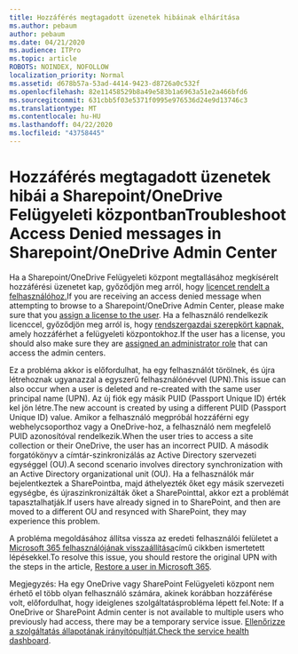 ```yaml
---
title: Hozzáférés megtagadott üzenetek hibáinak elhárítása
ms.author: pebaum
author: pebaum
ms.date: 04/21/2020
ms.audience: ITPro
ms.topic: article
ROBOTS: NOINDEX, NOFOLLOW
localization_priority: Normal
ms.assetid: d678b57a-53ad-4414-9423-d8726a0c532f
ms.openlocfilehash: 82e11458529b8a49e583b1a6963a51e2a466bfd6
ms.sourcegitcommit: 631cbb5f03e5371f0995e976536d24e9d13746c3
ms.translationtype: MT
ms.contentlocale: hu-HU
ms.lasthandoff: 04/22/2020
ms.locfileid: "43758445"
---
```

# <a name="troubleshoot-access-denied-messages-in-sharepointonedrive-admin-center"></a><span data-ttu-id="ff845-102">Hozzáférés megtagadott üzenetek hibái a Sharepoint/OneDrive Felügyeleti központban</span><span class="sxs-lookup"><span data-stu-id="ff845-102">Troubleshoot Access Denied messages in Sharepoint/OneDrive Admin Center</span></span>

<span data-ttu-id="ff845-103">Ha a Sharepoint/OneDrive Felügyeleti központ megtallásához megkísérelt hozzáférési üzenetet kap, győződjön meg arról, hogy [licencet rendelt a felhasználóhoz.](https://docs.microsoft.com/office365/admin/subscriptions-and-billing/assign-licenses-to-users?view=o365-worldwide&amp;tabs=One)</span><span class="sxs-lookup"><span data-stu-id="ff845-103">If you are receiving an access denied message when attempting to browse to a Sharepoint/OneDrive Admin Center, please make sure that you [assign a license to the user](https://docs.microsoft.com/office365/admin/subscriptions-and-billing/assign-licenses-to-users?view=o365-worldwide&amp;tabs=One).</span></span> <span data-ttu-id="ff845-104">Ha a felhasználó rendelkezik licenccel, győződjön meg arról is, hogy [rendszergazdai szerepkört kapnak,](https://docs.microsoft.com/office365/admin/add-users/about-admin-roles?view=o365-worldwide) amely hozzáférhet a felügyeleti központokhoz.</span><span class="sxs-lookup"><span data-stu-id="ff845-104">If the user has a license, you should also make sure they are [assigned an administrator role](https://docs.microsoft.com/office365/admin/add-users/about-admin-roles?view=o365-worldwide) that can access the admin centers.</span></span>

<span data-ttu-id="ff845-105">Ez a probléma akkor is előfordulhat, ha egy felhasználót törölnek, és újra létrehoznak ugyanazzal a egyszerű felhasználónévvel (UPN).</span><span class="sxs-lookup"><span data-stu-id="ff845-105">This issue can also occur when a user is deleted and re-created with the same user principal name (UPN).</span></span> <span data-ttu-id="ff845-106">Az új fiók egy másik PUID (Passport Unique ID) érték kel jön létre.</span><span class="sxs-lookup"><span data-stu-id="ff845-106">The new account is created by using a different PUID (Passport Unique ID) value.</span></span> <span data-ttu-id="ff845-107">Amikor a felhasználó megpróbál hozzáférni egy webhelycsoporthoz vagy a OneDrive-hoz, a felhasználó nem megfelelő PUID azonosítóval rendelkezik.</span><span class="sxs-lookup"><span data-stu-id="ff845-107">When the user tries to access a site collection or their OneDrive, the user has an incorrect PUID.</span></span> <span data-ttu-id="ff845-108">A második forgatókönyv a címtár-szinkronizálás az Active Directory szervezeti egységgel (OU).</span><span class="sxs-lookup"><span data-stu-id="ff845-108">A second scenario involves directory synchronization with an Active Directory organizational unit (OU).</span></span> <span data-ttu-id="ff845-109">Ha a felhasználók már bejelentkeztek a SharePointba, majd áthelyezték őket egy másik szervezeti egységbe, és újraszinkronizálták őket a SharePointtal, akkor ezt a problémát tapasztalhatják.</span><span class="sxs-lookup"><span data-stu-id="ff845-109">If users have already signed in to SharePoint, and then are moved to a different OU and resynced with SharePoint, they may experience this problem.</span></span>

<span data-ttu-id="ff845-110">A probléma megoldásához állítsa vissza az eredeti felhasználói felületet a [Microsoft 365 felhasználójának visszaállítása](https://docs.microsoft.com/office365/admin/add-users/restore-user?view=o365-worldwide)című cikkben ismertetett lépésekkel.</span><span class="sxs-lookup"><span data-stu-id="ff845-110">To resolve this issue, you should restore the original UPN with the steps in the article, [Restore a user in Microsoft 365](https://docs.microsoft.com/office365/admin/add-users/restore-user?view=o365-worldwide).</span></span>

<span data-ttu-id="ff845-111">Megjegyzés: Ha egy OneDrive vagy SharePoint Felügyeleti központ nem érhető el több olyan felhasználó számára, akinek korábban hozzáférése volt, előfordulhat, hogy ideiglenes szolgáltatásprobléma lépett fel.</span><span class="sxs-lookup"><span data-stu-id="ff845-111">Note: If a OneDrive or SharePoint Admin center is not available to multiple users who previously had access, there may be a temporary service issue.</span></span>  <span data-ttu-id="ff845-112">[Ellenőrizze a szolgáltatás állapotának irányítópultját.](https://portal.office.com/adminportal/home#/servicehealth)</span><span class="sxs-lookup"><span data-stu-id="ff845-112">[Check the service health dashboard](https://portal.office.com/adminportal/home#/servicehealth).</span></span>


